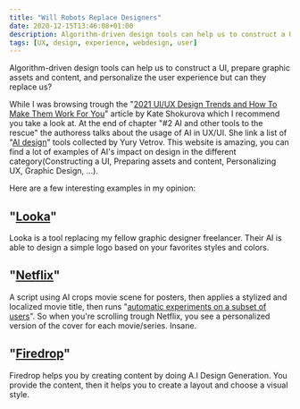 ```yaml
---
title: "Will Robots Replace Designers"
date: 2020-12-15T13:46:08+01:00
description: Algorithm-driven design tools can help us to construct a UI, prepare graphic assets and content, and personalize the user experience but can they replace us?
tags: [UX, design, experience, webdesign, user]
---
```


Algorithm-driven design tools can help us to construct a UI, prepare graphic assets and content, and personalize the user experience but can they replace us?

While I was browsing trough the "[2021 UI/UX Design Trends and How To Make Them Work For You](https://uxplanet.org/2021-ui-ux-design-trends-and-how-to-make-them-work-for-you-49d8a04fb09b)" article by Kate Shokurova which I recommend you take a look at. At the end of chapter "#2 AI and other tools to the rescue" the authoress talks about the usage of AI in UX/UI. She link a list of "[AI design](https://algorithms.design/)" tools collected by Yury Vetrov. This website is amazing, you can find a lot of examples of AI's impact on design in the different category(Constructing a UI, Preparing assets and content, Personalizing UX, Graphic Design, ...).

Here are a few interesting examples in my opinion:

## "[Looka](https://looka.com/)"
Looka is a tool replacing my fellow graphic designer freelancer. Their AI is able to design a simple logo based on your favorites styles and colors.

## "[Netflix](https://netflixtechblog.com/extracting-image-metadata-at-scale-c89c60a2b9d2)"
A script using AI crops movie scene for posters, then applies a stylized and localized movie title, then runs "[automatic experiments on a subset of users](https://netflixtechblog.com/artwork-personalization-c589f074ad76)". So when you're scrolling trough Netflix, you see a personalized version of the cover for each movie/series. Insane.

## "[Firedrop](https://firedrop.ai/)"
Firedrop helps you by creating content by doing A.I Design Generation. You provide the content, then it helps you to create a layout and choose a visual style.